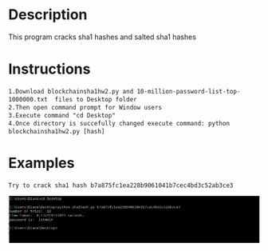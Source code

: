# Description
This program cracks sha1 hashes and salted sha1 hashes
# Instructions
	1.Download blockchainsha1hw2.py and 10-million-password-list-top-1000000.txt  files to Desktop folder
	2.Then open command prompt for Window users
	3.Execute command "cd Desktop"
	4.Once directory is succefully changed execute command: python blockchainsha1hw2.py [hash]

# Examples
	Try to crack sha1 hash b7a875fc1ea228b9061041b7cec4bd3c52ab3ce3
![image](https://github.com/Dilianny/BlockchainHW2/blob/master/1a.PNG)
	
